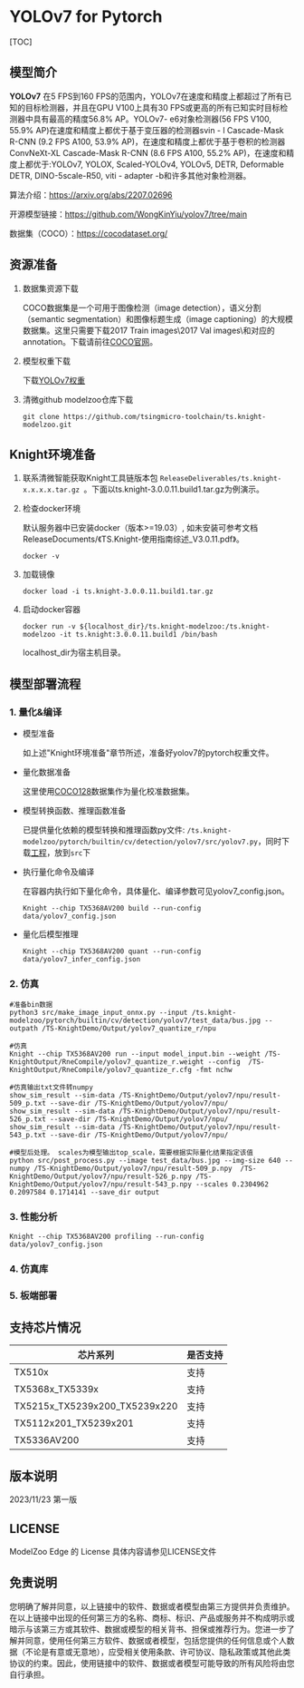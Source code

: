 # YOLOv7 for Pytorch

<!--命名规则 {model_name}-{dataset}-{framework}-->

[TOC]

## 模型简介

**YOLOv7** 在5 FPS到160 FPS的范围内，YOLOv7在速度和精度上都超过了所有已知的目标检测器，并且在GPU V100上具有30 FPS或更高的所有已知实时目标检测器中具有最高的精度56.8% AP。YOLOv7- e6对象检测器(56 FPS V100, 55.9% AP)在速度和精度上都优于基于变压器的检测器svin - l Cascade-Mask R-CNN (9.2 FPS A100, 53.9% AP)，在速度和精度上都优于基于卷积的检测器ConvNeXt-XL Cascade-Mask R-CNN (8.6 FPS A100, 55.2% AP)，在速度和精度上都优于:YOLOv7, YOLOX, Scaled-YOLOv4, YOLOv5, DETR, Deformable DETR, DINO-5scale-R50, viti - adapter -b和许多其他对象检测器。

<!--可选-->
算法介绍：https://arxiv.org/abs/2207.02696

开源模型链接：https://github.com/WongKinYiu/yolov7/tree/main

数据集（COCO）：https://cocodataset.org/

## 资源准备

1. 数据集资源下载

	COCO数据集是一个可用于图像检测（image detection），语义分割（semantic segmentation）和图像标题生成（image captioning）的大规模数据集。这里只需要下载2017 Train images\2017 Val images\和对应的annotation。下载请前往[COCO官网](https://github.com/ultralytics/yolov5/releases/download/v1.0/coco128_with_yaml.zip)。

2. 模型权重下载

	下载[YOLOv7权重](https://github.com/WongKinYiu/yolov7/releases/download/v0.1/yolov7.pt)

3. 清微github modelzoo仓库下载

	```git clone https://github.com/tsingmicro-toolchain/ts.knight-modelzoo.git```

## Knight环境准备

1. 联系清微智能获取Knight工具链版本包 ```ReleaseDeliverables/ts.knight-x.x.x.x.tar.gz ```。下面以ts.knight-3.0.0.11.build1.tar.gz为例演示。

2. 检查docker环境

	​默认服务器中已安装docker（版本>=19.03）, 如未安装可参考文档ReleaseDocuments/《TS.Knight-使用指南综述_V3.0.11.pdf》。
	
	```
	docker -v   
	```

3. 加载镜像
	
	```
	docker load -i ts.knight-3.0.0.11.build1.tar.gz
	```

4. 启动docker容器

	```
	docker run -v ${localhost_dir}/ts.knight-modelzoo:/ts.knight-modelzoo -it ts.knight:3.0.0.11.build1 /bin/bash
	```
	
	localhost_dir为宿主机目录。


## 模型部署流程

### 1. 量化&编译

-   模型准备
	
	如上述"Knight环境准备"章节所述，准备好yolov7的pytorch权重文件。
	

-   量化数据准备

    这里使用[COCO128](https://github.com/ultralytics/yolov5/releases/download/v1.0/coco128_with_yaml.zip)数据集作为量化校准数据集。

-   模型转换函数、推理函数准备
	
	已提供量化依赖的模型转换和推理函数py文件: ```/ts.knight-modelzoo/pytorch/builtin/cv/detection/yolov7/src/yolov7.py```，同时下载[工程](https://github.com/WongKinYiu/yolov7)，放到`src`下

-   执行量化命令及编译

	在容器内执行如下量化命令，具体量化、编译参数可见yolov7_config.json。

    	Knight --chip TX5368AV200 build --run-config data/yolov7_config.json

-   量化后模型推理
	
		Knight --chip TX5368AV200 quant --run-config data/yolov7_infer_config.json


### 2. 仿真

    #准备bin数据
    python3 src/make_image_input_onnx.py --input /ts.knight-modelzoo/pytorch/builtin/cv/detection/yolov7/test_data/bus.jpg --outpath /TS-KnightDemo/Output/yolov7_quantize_r/npu

    #仿真
    Knight --chip TX5368AV200 run --input model_input.bin --weight /TS-KnightOutput/RneCompile/yolov7_quantize_r.weight --config  /TS-KnightOutput/RneCompile/yolov7_quantize_r.cfg -fmt nchw

	#仿真输出txt文件转numpy
	show_sim_result --sim-data /TS-KnightDemo/Output/yolov7/npu/result-509_p.txt --save-dir /TS-KnightDemo/Output/yolov7/npu/
	show_sim_result --sim-data /TS-KnightDemo/Output/yolov7/npu/result-526_p.txt --save-dir /TS-KnightDemo/Output/yolov7/npu/
	show_sim_result --sim-data /TS-KnightDemo/Output/yolov7/npu/result-543_p.txt --save-dir /TS-KnightDemo/Output/yolov7/npu/

	#模型后处理。 scales为模型输出top_scale，需要根据实际量化结果指定该值
    python src/post_process.py --image test_data/bus.jpg --img-size 640 --numpy /TS-KnightDemo/Output/yolov7/npu/result-509_p.npy  /TS-KnightDemo/Output/yolov7/npu/result-526_p.npy /TS-KnightDemo/Output/yolov7/npu/result-543_p.npy --scales 0.2304962 0.2097584 0.1714141 --save_dir output
### 3. 性能分析

```
Knight --chip TX5368AV200 profiling --run-config data/yolov7_config.json
```

### 4. 仿真库

### 5. 板端部署	




## 支持芯片情况

| 芯片系列                                          | 是否支持 |
| ------------------------------------------------ | ------- |
| TX510x                                           | 支持     |
| TX5368x_TX5339x                                  | 支持     |
| TX5215x_TX5239x200_TX5239x220 | 支持     |
| TX5112x201_TX5239x201                            | 支持     |
| TX5336AV200                                      | 支持     |



## 版本说明

2023/11/23  第一版



## LICENSE

ModelZoo Edge 的 License 具体内容请参见LICENSE文件

## 免责说明

您明确了解并同意，以上链接中的软件、数据或者模型由第三方提供并负责维护。在以上链接中出现的任何第三方的名称、商标、标识、产品或服务并不构成明示或暗示与该第三方或其软件、数据或模型的相关背书、担保或推荐行为。您进一步了解并同意，使用任何第三方软件、数据或者模型，包括您提供的任何信息或个人数据（不论是有意或无意地），应受相关使用条款、许可协议、隐私政策或其他此类协议的约束。因此，使用链接中的软件、数据或者模型可能导致的所有风险将由您自行承担。



